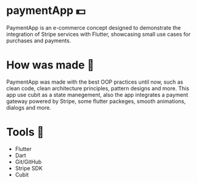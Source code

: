 # paymentApp 💵

PaymentApp is an e-commerce concept designed to demonstrate the integration of Stripe services with Flutter, showcasing small use cases for purchases and payments.

# How was made 🔨

PaymentApp was made with the best OOP practices until now, such as clean code, clean architecture principles, pattern designs and more. This app use cubit as a state manegement, also the app integrates a payment gateway powered by Stripe, some flutter packeges, smooth animations, dialogs and more.

# Tools 🔧

* Flutter
* Dart
* Git/GitHub
* Stripe SDK
* Cubit
